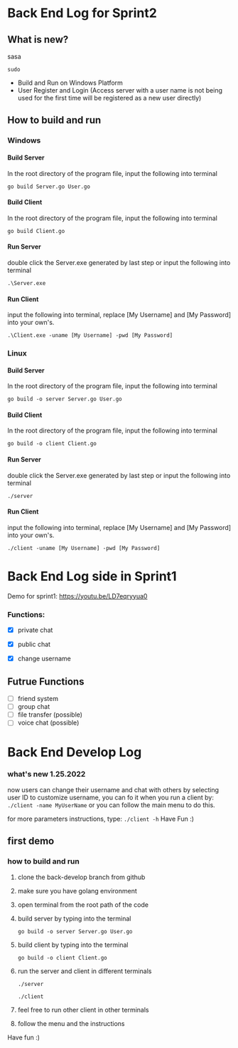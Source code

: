 # Back End Log for Sprint2

## What is new?

sasa

```
sudo

```

 - Build and Run on Windows Platform
 - User Register and Login (Access server with a user name is not being used for the first time will be registered as a new user directly)

## How to build and run
### Windows
#### Build Server
In the root directory of the program file, input the following into terminal
```
go build Server.go User.go
```
#### Build Client
In the root directory of the program file, input the following into terminal
```
go build Client.go
```
#### Run Server
double click the Server.exe generated by last step or input the following into terminal
```
.\Server.exe
```
#### Run Client
input the following into terminal, replace [My Username] and [My Password] into your own's.
```
.\Client.exe -uname [My Username] -pwd [My Password]
```
    
### Linux
#### Build Server
In the root directory of the program file, input the following into terminal
```
go build -o server Server.go User.go
```
#### Build Client
In the root directory of the program file, input the following into terminal
```
go build -o client Client.go
```
#### Run Server
double click the Server.exe generated by last step or input the following into terminal
```
./server
```
#### Run Client
input the following into terminal, replace [My Username] and [My Password] into your own's.
```
./client -uname [My Username] -pwd [My Password]
```



# Back End Log side in Sprint1

Demo for sprint1: https://youtu.be/LD7eqryyua0

 ### Functions:

  - [x] private chat
  - [x] public chat
  - [x] change username


## Futrue Functions
  - [ ] friend system
  - [ ] group chat
  - [ ] file transfer (possible)
  - [ ] voice chat (possible)

# Back End Develop Log

### what's new 1.25.2022 ###

now users can change their username and chat with others by selecting user ID
to customize username, you can fo it when you run a client by:
     ```
    ./client -name MyUserName
    ```
or you can follow the main menu to do this.

for more parameters instructions, type:
    ```
    ./client -h
    ```
Have Fun :)

## first demo

### how to build and run

1. clone the back-develop branch from github

2. make sure you have golang environment

3. open terminal from the root path of the code

4. build server by typing into the terminal

    ```
    go build -o server Server.go User.go
    ```

    

5. build client by typing into the terminal

    ```
    go build -o client Client.go
    ```

    

6. run the server and client in different terminals

    ```
    ./server
    ```

    ```
    ./client
    ```

7. feel free to run other client in other terminals

8. follow the menu and the instructions

Have fun :)
